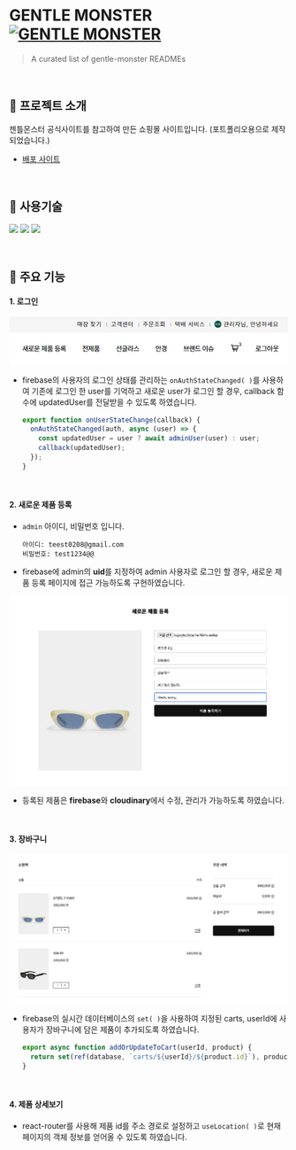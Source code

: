 # GENTLE MONSTER [![GENTLE MONSTER](https://cdn.jsdelivr.net/gh/sindresorhus/awesome@d7305f38d29fed78fa85652e3a63e154dd8e8829/media/badge.svg)](https://delicate-longma-d20402.netlify.app/)
> A curated list of gentle-monster READMEs

<br>

## 👀 프로젝트 소개

젠틀몬스터 공식사이트를 참고하여 만든 쇼핑몰 사이트입니다. (포트폴리오용으로 제작되었습니다.)
* [배포 사이트](https://delicate-longma-d20402.netlify.app/) 

<br>

## 📝 사용기술

<img src="https://img.shields.io/badge/React.js-3178C6?style=for-the-badge&logo=react&logoColor=white"/> <img src="https://img.shields.io/badge/-scss-FF4785?style=for-the-badge&logo=sass&logoColor=white" /> <img src="https://img.shields.io/badge/firebase-%23039BE5.svg?style=for-the-badge&logo=firebase" /> 

<br>

## 📍 주요 기능

#### 1. 로그인 

<img src="./public/images/github03.png" alt=" " />

* firebase의 사용자의 로그인 상태를 관리하는 `onAuthStateChanged( )`를 사용하여 기존에 로그인 한 user를 기억하고 새로운 user가 로그인 할 경우, callback 함수에 updatedUser를 전달받을 수 있도록 하였습니다. 
    
    ```jsx
    export function onUserStateChange(callback) {
      onAuthStateChanged(auth, async (user) => {
        const updatedUser = user ? await adminUser(user) : user;
        callback(updatedUser);
      });
    }
    ```

<br>

#### 2. 새로운 제품 등록

* `admin` 아이디, 비밀번호 입니다.
    
    ```
    아이디: teest0208@gmail.com
    비밀번호: test1234@@
    ```
    
* firebase에 admin의 **uid**를 지정하여 admin 사용자로 로그인 할 경우, 새로운 제품 등록 페이지에 접근 가능하도록 구현하였습니다.

<img src="./public/images/github.png" alt=" " />

* 등록된 제품은 **firebase**와 **cloudinary**에서 수정, 관리가 가능하도록 하였습니다.

<br>

#### 3. 장바구니

<img src="./public/images/github02.png" alt=" " />

* firebase의 실시간 데이터베이스의 `set( )`을 사용하여 지정된 carts, userId에 사용자가 장바구니에 담은 제품이 추가되도록 하였습니다.
    
    ```jsx
    export async function addOrUpdateToCart(userId, product) {
      return set(ref(database, `carts/${userId}/${product.id}`), product);
    }
    ```

<br>

#### 4. 제품 상세보기

* react-router를 사용해 제품 id를 주소 경로로 설정하고 `useLocation( )`로 현재 페이지의 객체 정보를 얻어올 수 있도록 하였습니다.

<br>
